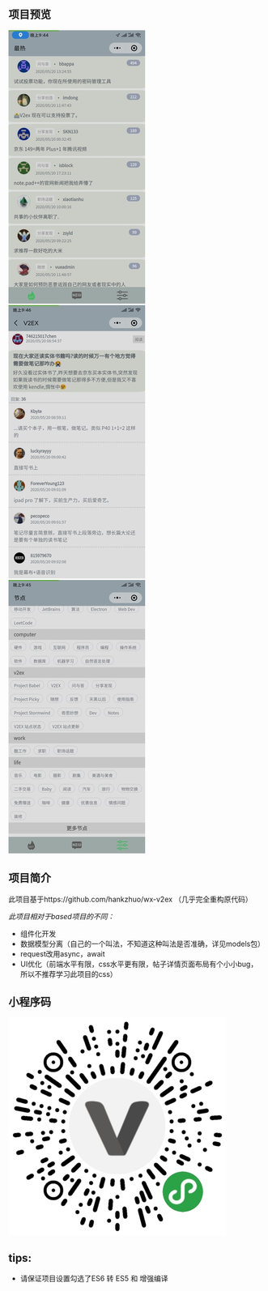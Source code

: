 ## 项目预览
![image](https://github.com/glidea/V2EX_wechat-mp/blob/master/md's%20resource/hot.jpg)
![image](https://github.com/glidea/V2EX_wechat-mp/blob/master/md's%20resource/detail.jpg)
![image](https://github.com/glidea/V2EX_wechat-mp/blob/master/md's%20resource/node.jpg)

## 项目简介
此项目基于https://github.com/hankzhuo/wx-v2ex （几乎完全重构原代码）

*此项目相对于based项目的不同：*
* 组件化开发
* 数据模型分离（自己的一个叫法，不知道这种叫法是否准确，详见models包）
* request改用async，await
* UI优化（前端水平有限，css水平更有限，帖子详情页面布局有个小小bug，所以不推荐学习此项目的css）

## 小程序码
![image](https://github.com/glidea/V2EX_wechat-mp/blob/master/md's%20resource/code.png)

## tips:
* 请保证项目设置勾选了ES6 转 ES5 和 增强编译
